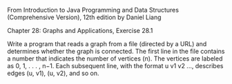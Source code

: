 From Introduction to Java Programming and Data Structures (Comprehensive Version), 12th edition by Daniel Liang

Chapter 28: Graphs and Applications, Exercise 28.1

Write a program that reads a graph from a file (directed by a URL) and determines whether the graph is connected. The first line in the file contains a number that indicates the number of vertices (n). The vertices are labeled as 0, 1, . . . , n−1. Each subsequent line, with the format u v1 v2 ..., describes edges (u, v1), (u, v2), and so on.
